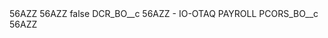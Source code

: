 <?xml version="1.0" encoding="UTF-8"?>
<CustomMetadata xmlns="http://soap.sforce.com/2006/04/metadata" xmlns:xsi="http://www.w3.org/2001/XMLSchema-instance" xmlns:xsd="http://www.w3.org/2001/XMLSchema">
    <description>56AZZ</description>
    <label>56AZZ</label>
    <protected>false</protected>
    <values>
        <field>DCR_BO__c</field>
        <value xsi:type="xsd:string">56AZZ - IO-OTAQ PAYROLL</value>
    </values>
    <values>
        <field>PCORS_BO__c</field>
        <value xsi:type="xsd:string">56AZZ</value>
    </values>
</CustomMetadata>
